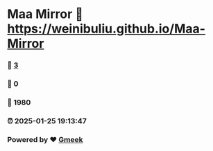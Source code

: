 # Maa Mirror :link: https://weinibuliu.github.io/Maa-Mirror 
### :page_facing_up: [3](https://weinibuliu.github.io/Maa-Mirror/tag.html) 
### :speech_balloon: 0 
### :hibiscus: 1980 
### :alarm_clock: 2025-01-25 19:13:47 
### Powered by :heart: [Gmeek](https://github.com/Meekdai/Gmeek)
